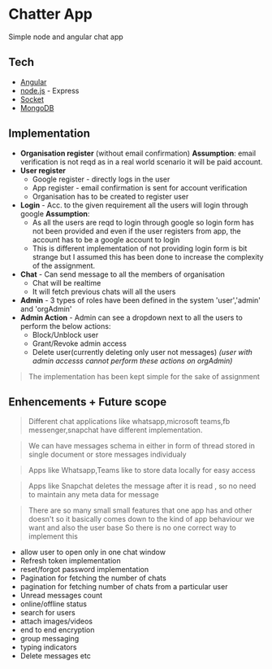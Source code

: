 # Chatter App

Simple node and angular chat app


## Tech

- [Angular](https://angular.io/)
- [node.js](https://nodejs.org/) - Express
- [Socket](https://socket.io/)
- [MongoDB](https://www.mongodb.com/)

## Implementation

- **Organisation register** (without email confirmation) **Assumption**: email verification is not reqd as in a real world scenario it will be paid account.
- **User register**
  - Google register - directly logs in the user
  - App register - email confirmation is sent for account verification
  - Organisation has to be created to register user
- **Login** - Acc. to the given requirement all the users will login through google **Assumption**:
  - As all the users are reqd to login through google so login form has not been provided and even if the user registers from app, the account has to be a google account to login
  - This is different implementation of not providing login form is bit strange but I assumed this has been done to increase the complexity of the assignment.
- **Chat** - Can send message to all the members of organisation
  - Chat will be realtime
  - It will fetch previous chats will all the users
- **Admin** - 3 types of roles have been defined in the system 'user','admin' and 'orgAdmin'
- **Admin Action** - Admin can see a dropdown next to all the users to perform the below actions:
  - Block/Unblock user
  - Grant/Revoke admin access
  - Delete user(currently deleting only user not messages)
    _(user with admin accesss cannot perform these actions on orgAdmin)_

> The implementation has been kept simple for the sake of assignment


## Enhencements + Future scope

> Different chat applications like whatsapp,microsoft teams,fb messenger,snapchat have different implementation.

> We can have messages schema in either in form of thread stored in single document or store messages individualy

> Apps like Whatsapp,Teams like to store data locally for easy access

> Apps like Snapchat deletes the message after it is read , so no need to maintain any meta data for message

> There are so many small small features that one app has and other doesn't so it basically comes down to the kind of app behaviour we want and also the user base So there is no one correct way to implement this

- allow user to open only in one chat window
- Refresh token implementation
- reset/forgot password implementation
- Pagination for fetching the number of chats
- pagination for fetching number of chats from a particular user
- Unread messages count
- online/offline status
- search for users
- attach images/videos
- end to end encryption
- group messaging
- typing indicators
- Delete messages
  etc

